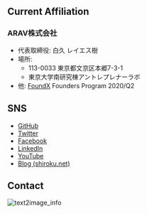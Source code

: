## Current Affiliation

### ARAV株式会社
- 代表取締役: 白久 レイエス樹
- 場所:
  - 113-0033 東京都文京区本郷7-3-1
  - 東京大学南研究棟アントレプレナーラボ
- 他: [FoundX](https://foundx.jp/) Founders Program 2020/Q2

## SNS

- [GitHub](https://github.com/shirokunet)
- [Twitter](https://twitter.com/shirokunet)
- [Facebook](https://www.facebook.com/reyestatsuru.shiroku)
- [LinkedIn](https://www.linkedin.com/in/shiroku/)
- [YouTube](https://www.youtube.com/channel/UCc1rEGQQlM4CgUvPYyYbIyw)
- [Blog (shiroku.net)](https://shiroku.net/)

## Contact

![text2image_info](https://user-images.githubusercontent.com/36523448/78218566-f6d3ab80-74f8-11ea-9605-184c54b05cd3.png)
